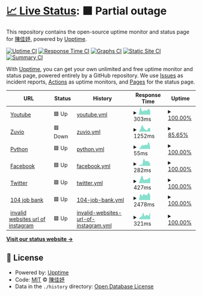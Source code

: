 # [📈 Live Status](https://chen905.github.io/upptime_implement): <!--live status--> **🟧 Partial outage**

This repository contains the open-source uptime monitor and status page for [陳佳妤](https://im.mgt.ncu.edu.tw/), powered by [Upptime](https://github.com/upptime/upptime).

[![Uptime CI](https://github.com/chen905/upptime_implement/workflows/Uptime%20CI/badge.svg)](https://github.com/chen905/upptime_implement/actions?query=workflow%3A%22Uptime+CI%22)
[![Response Time CI](https://github.com/chen905/upptime_implement/workflows/Response%20Time%20CI/badge.svg)](https://github.com/chen905/upptime_implement/actions?query=workflow%3A%22Response+Time+CI%22)
[![Graphs CI](https://github.com/chen905/upptime_implement/workflows/Graphs%20CI/badge.svg)](https://github.com/chen905/upptime_implement/actions?query=workflow%3A%22Graphs+CI%22)
[![Static Site CI](https://github.com/chen905/upptime_implement/workflows/Static%20Site%20CI/badge.svg)](https://github.com/chen905/upptime_implement/actions?query=workflow%3A%22Static+Site+CI%22)
[![Summary CI](https://github.com/chen905/upptime_implement/workflows/Summary%20CI/badge.svg)](https://github.com/chen905/upptime_implement/actions?query=workflow%3A%22Summary+CI%22)

With [Upptime](https://upptime.js.org), you can get your own unlimited and free uptime monitor and status page, powered entirely by a GitHub repository. We use [Issues](https://github.com/chen905/upptime_implement/issues) as incident reports, [Actions](https://github.com/chen905/upptime_implement/actions) as uptime monitors, and [Pages](https://chen905.github.io/upptime_implement) for the status page.

<!--start: status pages-->
<!-- This summary is generated by Upptime (https://github.com/upptime/upptime) -->
<!-- Do not edit this manually, your changes will be overwritten -->
<!-- prettier-ignore -->
| URL | Status | History | Response Time | Uptime |
| --- | ------ | ------- | ------------- | ------ |
| <img alt="" src="https://favicons.githubusercontent.com/www.youtube.com" height="13"> [Youtube](https://www.youtube.com) | 🟩 Up | [youtube.yml](https://github.com/chen905/upptime_implement/commits/HEAD/history/youtube.yml) | <details><summary><img alt="Response time graph" src="./graphs/youtube/response-time-week.png" height="20"> 303ms</summary><br><a href="https://chen905.github.io/upptime_implement/history/youtube"><img alt="Response time 275" src="https://img.shields.io/endpoint?url=https%3A%2F%2Fraw.githubusercontent.com%2Fchen905%2Fupptime_implement%2FHEAD%2Fapi%2Fyoutube%2Fresponse-time.json"></a><br><a href="https://chen905.github.io/upptime_implement/history/youtube"><img alt="24-hour response time 232" src="https://img.shields.io/endpoint?url=https%3A%2F%2Fraw.githubusercontent.com%2Fchen905%2Fupptime_implement%2FHEAD%2Fapi%2Fyoutube%2Fresponse-time-day.json"></a><br><a href="https://chen905.github.io/upptime_implement/history/youtube"><img alt="7-day response time 303" src="https://img.shields.io/endpoint?url=https%3A%2F%2Fraw.githubusercontent.com%2Fchen905%2Fupptime_implement%2FHEAD%2Fapi%2Fyoutube%2Fresponse-time-week.json"></a><br><a href="https://chen905.github.io/upptime_implement/history/youtube"><img alt="30-day response time 275" src="https://img.shields.io/endpoint?url=https%3A%2F%2Fraw.githubusercontent.com%2Fchen905%2Fupptime_implement%2FHEAD%2Fapi%2Fyoutube%2Fresponse-time-month.json"></a><br><a href="https://chen905.github.io/upptime_implement/history/youtube"><img alt="1-year response time 275" src="https://img.shields.io/endpoint?url=https%3A%2F%2Fraw.githubusercontent.com%2Fchen905%2Fupptime_implement%2FHEAD%2Fapi%2Fyoutube%2Fresponse-time-year.json"></a></details> | <details><summary><a href="https://chen905.github.io/upptime_implement/history/youtube">100.00%</a></summary><a href="https://chen905.github.io/upptime_implement/history/youtube"><img alt="All-time uptime 100.00%" src="https://img.shields.io/endpoint?url=https%3A%2F%2Fraw.githubusercontent.com%2Fchen905%2Fupptime_implement%2FHEAD%2Fapi%2Fyoutube%2Fuptime.json"></a><br><a href="https://chen905.github.io/upptime_implement/history/youtube"><img alt="24-hour uptime 100.00%" src="https://img.shields.io/endpoint?url=https%3A%2F%2Fraw.githubusercontent.com%2Fchen905%2Fupptime_implement%2FHEAD%2Fapi%2Fyoutube%2Fuptime-day.json"></a><br><a href="https://chen905.github.io/upptime_implement/history/youtube"><img alt="7-day uptime 100.00%" src="https://img.shields.io/endpoint?url=https%3A%2F%2Fraw.githubusercontent.com%2Fchen905%2Fupptime_implement%2FHEAD%2Fapi%2Fyoutube%2Fuptime-week.json"></a><br><a href="https://chen905.github.io/upptime_implement/history/youtube"><img alt="30-day uptime 100.00%" src="https://img.shields.io/endpoint?url=https%3A%2F%2Fraw.githubusercontent.com%2Fchen905%2Fupptime_implement%2FHEAD%2Fapi%2Fyoutube%2Fuptime-month.json"></a><br><a href="https://chen905.github.io/upptime_implement/history/youtube"><img alt="1-year uptime 100.00%" src="https://img.shields.io/endpoint?url=https%3A%2F%2Fraw.githubusercontent.com%2Fchen905%2Fupptime_implement%2FHEAD%2Fapi%2Fyoutube%2Fuptime-year.json"></a></details>
| <img alt="" src="https://favicons.githubusercontent.com/irs.zuvio.com.tw" height="13"> [Zuvio](https://irs.zuvio.com.tw) | 🟥 Down | [zuvio.yml](https://github.com/chen905/upptime_implement/commits/HEAD/history/zuvio.yml) | <details><summary><img alt="Response time graph" src="./graphs/zuvio/response-time-week.png" height="20"> 1252ms</summary><br><a href="https://chen905.github.io/upptime_implement/history/zuvio"><img alt="Response time 1201" src="https://img.shields.io/endpoint?url=https%3A%2F%2Fraw.githubusercontent.com%2Fchen905%2Fupptime_implement%2FHEAD%2Fapi%2Fzuvio%2Fresponse-time.json"></a><br><a href="https://chen905.github.io/upptime_implement/history/zuvio"><img alt="24-hour response time 0" src="https://img.shields.io/endpoint?url=https%3A%2F%2Fraw.githubusercontent.com%2Fchen905%2Fupptime_implement%2FHEAD%2Fapi%2Fzuvio%2Fresponse-time-day.json"></a><br><a href="https://chen905.github.io/upptime_implement/history/zuvio"><img alt="7-day response time 1252" src="https://img.shields.io/endpoint?url=https%3A%2F%2Fraw.githubusercontent.com%2Fchen905%2Fupptime_implement%2FHEAD%2Fapi%2Fzuvio%2Fresponse-time-week.json"></a><br><a href="https://chen905.github.io/upptime_implement/history/zuvio"><img alt="30-day response time 1201" src="https://img.shields.io/endpoint?url=https%3A%2F%2Fraw.githubusercontent.com%2Fchen905%2Fupptime_implement%2FHEAD%2Fapi%2Fzuvio%2Fresponse-time-month.json"></a><br><a href="https://chen905.github.io/upptime_implement/history/zuvio"><img alt="1-year response time 1201" src="https://img.shields.io/endpoint?url=https%3A%2F%2Fraw.githubusercontent.com%2Fchen905%2Fupptime_implement%2FHEAD%2Fapi%2Fzuvio%2Fresponse-time-year.json"></a></details> | <details><summary><a href="https://chen905.github.io/upptime_implement/history/zuvio">85.65%</a></summary><a href="https://chen905.github.io/upptime_implement/history/zuvio"><img alt="All-time uptime 96.63%" src="https://img.shields.io/endpoint?url=https%3A%2F%2Fraw.githubusercontent.com%2Fchen905%2Fupptime_implement%2FHEAD%2Fapi%2Fzuvio%2Fuptime.json"></a><br><a href="https://chen905.github.io/upptime_implement/history/zuvio"><img alt="24-hour uptime 1.48%" src="https://img.shields.io/endpoint?url=https%3A%2F%2Fraw.githubusercontent.com%2Fchen905%2Fupptime_implement%2FHEAD%2Fapi%2Fzuvio%2Fuptime-day.json"></a><br><a href="https://chen905.github.io/upptime_implement/history/zuvio"><img alt="7-day uptime 85.65%" src="https://img.shields.io/endpoint?url=https%3A%2F%2Fraw.githubusercontent.com%2Fchen905%2Fupptime_implement%2FHEAD%2Fapi%2Fzuvio%2Fuptime-week.json"></a><br><a href="https://chen905.github.io/upptime_implement/history/zuvio"><img alt="30-day uptime 96.63%" src="https://img.shields.io/endpoint?url=https%3A%2F%2Fraw.githubusercontent.com%2Fchen905%2Fupptime_implement%2FHEAD%2Fapi%2Fzuvio%2Fuptime-month.json"></a><br><a href="https://chen905.github.io/upptime_implement/history/zuvio"><img alt="1-year uptime 96.63%" src="https://img.shields.io/endpoint?url=https%3A%2F%2Fraw.githubusercontent.com%2Fchen905%2Fupptime_implement%2FHEAD%2Fapi%2Fzuvio%2Fuptime-year.json"></a></details>
| <img alt="" src="https://favicons.githubusercontent.com/www.python.org" height="13"> [Python](https://www.python.org) | 🟩 Up | [python.yml](https://github.com/chen905/upptime_implement/commits/HEAD/history/python.yml) | <details><summary><img alt="Response time graph" src="./graphs/python/response-time-week.png" height="20"> 55ms</summary><br><a href="https://chen905.github.io/upptime_implement/history/python"><img alt="Response time 66" src="https://img.shields.io/endpoint?url=https%3A%2F%2Fraw.githubusercontent.com%2Fchen905%2Fupptime_implement%2FHEAD%2Fapi%2Fpython%2Fresponse-time.json"></a><br><a href="https://chen905.github.io/upptime_implement/history/python"><img alt="24-hour response time 20" src="https://img.shields.io/endpoint?url=https%3A%2F%2Fraw.githubusercontent.com%2Fchen905%2Fupptime_implement%2FHEAD%2Fapi%2Fpython%2Fresponse-time-day.json"></a><br><a href="https://chen905.github.io/upptime_implement/history/python"><img alt="7-day response time 55" src="https://img.shields.io/endpoint?url=https%3A%2F%2Fraw.githubusercontent.com%2Fchen905%2Fupptime_implement%2FHEAD%2Fapi%2Fpython%2Fresponse-time-week.json"></a><br><a href="https://chen905.github.io/upptime_implement/history/python"><img alt="30-day response time 66" src="https://img.shields.io/endpoint?url=https%3A%2F%2Fraw.githubusercontent.com%2Fchen905%2Fupptime_implement%2FHEAD%2Fapi%2Fpython%2Fresponse-time-month.json"></a><br><a href="https://chen905.github.io/upptime_implement/history/python"><img alt="1-year response time 66" src="https://img.shields.io/endpoint?url=https%3A%2F%2Fraw.githubusercontent.com%2Fchen905%2Fupptime_implement%2FHEAD%2Fapi%2Fpython%2Fresponse-time-year.json"></a></details> | <details><summary><a href="https://chen905.github.io/upptime_implement/history/python">100.00%</a></summary><a href="https://chen905.github.io/upptime_implement/history/python"><img alt="All-time uptime 100.00%" src="https://img.shields.io/endpoint?url=https%3A%2F%2Fraw.githubusercontent.com%2Fchen905%2Fupptime_implement%2FHEAD%2Fapi%2Fpython%2Fuptime.json"></a><br><a href="https://chen905.github.io/upptime_implement/history/python"><img alt="24-hour uptime 100.00%" src="https://img.shields.io/endpoint?url=https%3A%2F%2Fraw.githubusercontent.com%2Fchen905%2Fupptime_implement%2FHEAD%2Fapi%2Fpython%2Fuptime-day.json"></a><br><a href="https://chen905.github.io/upptime_implement/history/python"><img alt="7-day uptime 100.00%" src="https://img.shields.io/endpoint?url=https%3A%2F%2Fraw.githubusercontent.com%2Fchen905%2Fupptime_implement%2FHEAD%2Fapi%2Fpython%2Fuptime-week.json"></a><br><a href="https://chen905.github.io/upptime_implement/history/python"><img alt="30-day uptime 100.00%" src="https://img.shields.io/endpoint?url=https%3A%2F%2Fraw.githubusercontent.com%2Fchen905%2Fupptime_implement%2FHEAD%2Fapi%2Fpython%2Fuptime-month.json"></a><br><a href="https://chen905.github.io/upptime_implement/history/python"><img alt="1-year uptime 100.00%" src="https://img.shields.io/endpoint?url=https%3A%2F%2Fraw.githubusercontent.com%2Fchen905%2Fupptime_implement%2FHEAD%2Fapi%2Fpython%2Fuptime-year.json"></a></details>
| <img alt="" src="https://favicons.githubusercontent.com/www.facebook.com" height="13"> [Facebook](https://www.facebook.com) | 🟩 Up | [facebook.yml](https://github.com/chen905/upptime_implement/commits/HEAD/history/facebook.yml) | <details><summary><img alt="Response time graph" src="./graphs/facebook/response-time-week.png" height="20"> 282ms</summary><br><a href="https://chen905.github.io/upptime_implement/history/facebook"><img alt="Response time 368" src="https://img.shields.io/endpoint?url=https%3A%2F%2Fraw.githubusercontent.com%2Fchen905%2Fupptime_implement%2FHEAD%2Fapi%2Ffacebook%2Fresponse-time.json"></a><br><a href="https://chen905.github.io/upptime_implement/history/facebook"><img alt="24-hour response time 141" src="https://img.shields.io/endpoint?url=https%3A%2F%2Fraw.githubusercontent.com%2Fchen905%2Fupptime_implement%2FHEAD%2Fapi%2Ffacebook%2Fresponse-time-day.json"></a><br><a href="https://chen905.github.io/upptime_implement/history/facebook"><img alt="7-day response time 282" src="https://img.shields.io/endpoint?url=https%3A%2F%2Fraw.githubusercontent.com%2Fchen905%2Fupptime_implement%2FHEAD%2Fapi%2Ffacebook%2Fresponse-time-week.json"></a><br><a href="https://chen905.github.io/upptime_implement/history/facebook"><img alt="30-day response time 368" src="https://img.shields.io/endpoint?url=https%3A%2F%2Fraw.githubusercontent.com%2Fchen905%2Fupptime_implement%2FHEAD%2Fapi%2Ffacebook%2Fresponse-time-month.json"></a><br><a href="https://chen905.github.io/upptime_implement/history/facebook"><img alt="1-year response time 368" src="https://img.shields.io/endpoint?url=https%3A%2F%2Fraw.githubusercontent.com%2Fchen905%2Fupptime_implement%2FHEAD%2Fapi%2Ffacebook%2Fresponse-time-year.json"></a></details> | <details><summary><a href="https://chen905.github.io/upptime_implement/history/facebook">100.00%</a></summary><a href="https://chen905.github.io/upptime_implement/history/facebook"><img alt="All-time uptime 100.00%" src="https://img.shields.io/endpoint?url=https%3A%2F%2Fraw.githubusercontent.com%2Fchen905%2Fupptime_implement%2FHEAD%2Fapi%2Ffacebook%2Fuptime.json"></a><br><a href="https://chen905.github.io/upptime_implement/history/facebook"><img alt="24-hour uptime 100.00%" src="https://img.shields.io/endpoint?url=https%3A%2F%2Fraw.githubusercontent.com%2Fchen905%2Fupptime_implement%2FHEAD%2Fapi%2Ffacebook%2Fuptime-day.json"></a><br><a href="https://chen905.github.io/upptime_implement/history/facebook"><img alt="7-day uptime 100.00%" src="https://img.shields.io/endpoint?url=https%3A%2F%2Fraw.githubusercontent.com%2Fchen905%2Fupptime_implement%2FHEAD%2Fapi%2Ffacebook%2Fuptime-week.json"></a><br><a href="https://chen905.github.io/upptime_implement/history/facebook"><img alt="30-day uptime 100.00%" src="https://img.shields.io/endpoint?url=https%3A%2F%2Fraw.githubusercontent.com%2Fchen905%2Fupptime_implement%2FHEAD%2Fapi%2Ffacebook%2Fuptime-month.json"></a><br><a href="https://chen905.github.io/upptime_implement/history/facebook"><img alt="1-year uptime 100.00%" src="https://img.shields.io/endpoint?url=https%3A%2F%2Fraw.githubusercontent.com%2Fchen905%2Fupptime_implement%2FHEAD%2Fapi%2Ffacebook%2Fuptime-year.json"></a></details>
| <img alt="" src="https://favicons.githubusercontent.com/twitter.com" height="13"> [Twitter](https://twitter.com) | 🟩 Up | [twitter.yml](https://github.com/chen905/upptime_implement/commits/HEAD/history/twitter.yml) | <details><summary><img alt="Response time graph" src="./graphs/twitter/response-time-week.png" height="20"> 427ms</summary><br><a href="https://chen905.github.io/upptime_implement/history/twitter"><img alt="Response time 377" src="https://img.shields.io/endpoint?url=https%3A%2F%2Fraw.githubusercontent.com%2Fchen905%2Fupptime_implement%2FHEAD%2Fapi%2Ftwitter%2Fresponse-time.json"></a><br><a href="https://chen905.github.io/upptime_implement/history/twitter"><img alt="24-hour response time 512" src="https://img.shields.io/endpoint?url=https%3A%2F%2Fraw.githubusercontent.com%2Fchen905%2Fupptime_implement%2FHEAD%2Fapi%2Ftwitter%2Fresponse-time-day.json"></a><br><a href="https://chen905.github.io/upptime_implement/history/twitter"><img alt="7-day response time 427" src="https://img.shields.io/endpoint?url=https%3A%2F%2Fraw.githubusercontent.com%2Fchen905%2Fupptime_implement%2FHEAD%2Fapi%2Ftwitter%2Fresponse-time-week.json"></a><br><a href="https://chen905.github.io/upptime_implement/history/twitter"><img alt="30-day response time 377" src="https://img.shields.io/endpoint?url=https%3A%2F%2Fraw.githubusercontent.com%2Fchen905%2Fupptime_implement%2FHEAD%2Fapi%2Ftwitter%2Fresponse-time-month.json"></a><br><a href="https://chen905.github.io/upptime_implement/history/twitter"><img alt="1-year response time 377" src="https://img.shields.io/endpoint?url=https%3A%2F%2Fraw.githubusercontent.com%2Fchen905%2Fupptime_implement%2FHEAD%2Fapi%2Ftwitter%2Fresponse-time-year.json"></a></details> | <details><summary><a href="https://chen905.github.io/upptime_implement/history/twitter">100.00%</a></summary><a href="https://chen905.github.io/upptime_implement/history/twitter"><img alt="All-time uptime 100.00%" src="https://img.shields.io/endpoint?url=https%3A%2F%2Fraw.githubusercontent.com%2Fchen905%2Fupptime_implement%2FHEAD%2Fapi%2Ftwitter%2Fuptime.json"></a><br><a href="https://chen905.github.io/upptime_implement/history/twitter"><img alt="24-hour uptime 100.00%" src="https://img.shields.io/endpoint?url=https%3A%2F%2Fraw.githubusercontent.com%2Fchen905%2Fupptime_implement%2FHEAD%2Fapi%2Ftwitter%2Fuptime-day.json"></a><br><a href="https://chen905.github.io/upptime_implement/history/twitter"><img alt="7-day uptime 100.00%" src="https://img.shields.io/endpoint?url=https%3A%2F%2Fraw.githubusercontent.com%2Fchen905%2Fupptime_implement%2FHEAD%2Fapi%2Ftwitter%2Fuptime-week.json"></a><br><a href="https://chen905.github.io/upptime_implement/history/twitter"><img alt="30-day uptime 100.00%" src="https://img.shields.io/endpoint?url=https%3A%2F%2Fraw.githubusercontent.com%2Fchen905%2Fupptime_implement%2FHEAD%2Fapi%2Ftwitter%2Fuptime-month.json"></a><br><a href="https://chen905.github.io/upptime_implement/history/twitter"><img alt="1-year uptime 100.00%" src="https://img.shields.io/endpoint?url=https%3A%2F%2Fraw.githubusercontent.com%2Fchen905%2Fupptime_implement%2FHEAD%2Fapi%2Ftwitter%2Fuptime-year.json"></a></details>
| <img alt="" src="https://favicons.githubusercontent.com/www.104.com.tw" height="13"> [104 job bank](https://www.104.com.tw) | 🟩 Up | [104-job-bank.yml](https://github.com/chen905/upptime_implement/commits/HEAD/history/104-job-bank.yml) | <details><summary><img alt="Response time graph" src="./graphs/104-job-bank/response-time-week.png" height="20"> 2478ms</summary><br><a href="https://chen905.github.io/upptime_implement/history/104-job-bank"><img alt="Response time 2655" src="https://img.shields.io/endpoint?url=https%3A%2F%2Fraw.githubusercontent.com%2Fchen905%2Fupptime_implement%2FHEAD%2Fapi%2F104-job-bank%2Fresponse-time.json"></a><br><a href="https://chen905.github.io/upptime_implement/history/104-job-bank"><img alt="24-hour response time 2042" src="https://img.shields.io/endpoint?url=https%3A%2F%2Fraw.githubusercontent.com%2Fchen905%2Fupptime_implement%2FHEAD%2Fapi%2F104-job-bank%2Fresponse-time-day.json"></a><br><a href="https://chen905.github.io/upptime_implement/history/104-job-bank"><img alt="7-day response time 2478" src="https://img.shields.io/endpoint?url=https%3A%2F%2Fraw.githubusercontent.com%2Fchen905%2Fupptime_implement%2FHEAD%2Fapi%2F104-job-bank%2Fresponse-time-week.json"></a><br><a href="https://chen905.github.io/upptime_implement/history/104-job-bank"><img alt="30-day response time 2655" src="https://img.shields.io/endpoint?url=https%3A%2F%2Fraw.githubusercontent.com%2Fchen905%2Fupptime_implement%2FHEAD%2Fapi%2F104-job-bank%2Fresponse-time-month.json"></a><br><a href="https://chen905.github.io/upptime_implement/history/104-job-bank"><img alt="1-year response time 2655" src="https://img.shields.io/endpoint?url=https%3A%2F%2Fraw.githubusercontent.com%2Fchen905%2Fupptime_implement%2FHEAD%2Fapi%2F104-job-bank%2Fresponse-time-year.json"></a></details> | <details><summary><a href="https://chen905.github.io/upptime_implement/history/104-job-bank">100.00%</a></summary><a href="https://chen905.github.io/upptime_implement/history/104-job-bank"><img alt="All-time uptime 100.00%" src="https://img.shields.io/endpoint?url=https%3A%2F%2Fraw.githubusercontent.com%2Fchen905%2Fupptime_implement%2FHEAD%2Fapi%2F104-job-bank%2Fuptime.json"></a><br><a href="https://chen905.github.io/upptime_implement/history/104-job-bank"><img alt="24-hour uptime 100.00%" src="https://img.shields.io/endpoint?url=https%3A%2F%2Fraw.githubusercontent.com%2Fchen905%2Fupptime_implement%2FHEAD%2Fapi%2F104-job-bank%2Fuptime-day.json"></a><br><a href="https://chen905.github.io/upptime_implement/history/104-job-bank"><img alt="7-day uptime 100.00%" src="https://img.shields.io/endpoint?url=https%3A%2F%2Fraw.githubusercontent.com%2Fchen905%2Fupptime_implement%2FHEAD%2Fapi%2F104-job-bank%2Fuptime-week.json"></a><br><a href="https://chen905.github.io/upptime_implement/history/104-job-bank"><img alt="30-day uptime 100.00%" src="https://img.shields.io/endpoint?url=https%3A%2F%2Fraw.githubusercontent.com%2Fchen905%2Fupptime_implement%2FHEAD%2Fapi%2F104-job-bank%2Fuptime-month.json"></a><br><a href="https://chen905.github.io/upptime_implement/history/104-job-bank"><img alt="1-year uptime 100.00%" src="https://img.shields.io/endpoint?url=https%3A%2F%2Fraw.githubusercontent.com%2Fchen905%2Fupptime_implement%2FHEAD%2Fapi%2F104-job-bank%2Fuptime-year.json"></a></details>
| <img alt="" src="https://favicons.githubusercontent.com/www.ingram.com" height="13"> [invalid websites url of instagram](https://www.ingram.com) | 🟩 Up | [invalid-websites-url-of-instagram.yml](https://github.com/chen905/upptime_implement/commits/HEAD/history/invalid-websites-url-of-instagram.yml) | <details><summary><img alt="Response time graph" src="./graphs/invalid-websites-url-of-instagram/response-time-week.png" height="20"> 321ms</summary><br><a href="https://chen905.github.io/upptime_implement/history/invalid-websites-url-of-instagram"><img alt="Response time 321" src="https://img.shields.io/endpoint?url=https%3A%2F%2Fraw.githubusercontent.com%2Fchen905%2Fupptime_implement%2FHEAD%2Fapi%2Finvalid-websites-url-of-instagram%2Fresponse-time.json"></a><br><a href="https://chen905.github.io/upptime_implement/history/invalid-websites-url-of-instagram"><img alt="24-hour response time 543" src="https://img.shields.io/endpoint?url=https%3A%2F%2Fraw.githubusercontent.com%2Fchen905%2Fupptime_implement%2FHEAD%2Fapi%2Finvalid-websites-url-of-instagram%2Fresponse-time-day.json"></a><br><a href="https://chen905.github.io/upptime_implement/history/invalid-websites-url-of-instagram"><img alt="7-day response time 321" src="https://img.shields.io/endpoint?url=https%3A%2F%2Fraw.githubusercontent.com%2Fchen905%2Fupptime_implement%2FHEAD%2Fapi%2Finvalid-websites-url-of-instagram%2Fresponse-time-week.json"></a><br><a href="https://chen905.github.io/upptime_implement/history/invalid-websites-url-of-instagram"><img alt="30-day response time 321" src="https://img.shields.io/endpoint?url=https%3A%2F%2Fraw.githubusercontent.com%2Fchen905%2Fupptime_implement%2FHEAD%2Fapi%2Finvalid-websites-url-of-instagram%2Fresponse-time-month.json"></a><br><a href="https://chen905.github.io/upptime_implement/history/invalid-websites-url-of-instagram"><img alt="1-year response time 321" src="https://img.shields.io/endpoint?url=https%3A%2F%2Fraw.githubusercontent.com%2Fchen905%2Fupptime_implement%2FHEAD%2Fapi%2Finvalid-websites-url-of-instagram%2Fresponse-time-year.json"></a></details> | <details><summary><a href="https://chen905.github.io/upptime_implement/history/invalid-websites-url-of-instagram">100.00%</a></summary><a href="https://chen905.github.io/upptime_implement/history/invalid-websites-url-of-instagram"><img alt="All-time uptime 100.00%" src="https://img.shields.io/endpoint?url=https%3A%2F%2Fraw.githubusercontent.com%2Fchen905%2Fupptime_implement%2FHEAD%2Fapi%2Finvalid-websites-url-of-instagram%2Fuptime.json"></a><br><a href="https://chen905.github.io/upptime_implement/history/invalid-websites-url-of-instagram"><img alt="24-hour uptime 100.00%" src="https://img.shields.io/endpoint?url=https%3A%2F%2Fraw.githubusercontent.com%2Fchen905%2Fupptime_implement%2FHEAD%2Fapi%2Finvalid-websites-url-of-instagram%2Fuptime-day.json"></a><br><a href="https://chen905.github.io/upptime_implement/history/invalid-websites-url-of-instagram"><img alt="7-day uptime 100.00%" src="https://img.shields.io/endpoint?url=https%3A%2F%2Fraw.githubusercontent.com%2Fchen905%2Fupptime_implement%2FHEAD%2Fapi%2Finvalid-websites-url-of-instagram%2Fuptime-week.json"></a><br><a href="https://chen905.github.io/upptime_implement/history/invalid-websites-url-of-instagram"><img alt="30-day uptime 100.00%" src="https://img.shields.io/endpoint?url=https%3A%2F%2Fraw.githubusercontent.com%2Fchen905%2Fupptime_implement%2FHEAD%2Fapi%2Finvalid-websites-url-of-instagram%2Fuptime-month.json"></a><br><a href="https://chen905.github.io/upptime_implement/history/invalid-websites-url-of-instagram"><img alt="1-year uptime 100.00%" src="https://img.shields.io/endpoint?url=https%3A%2F%2Fraw.githubusercontent.com%2Fchen905%2Fupptime_implement%2FHEAD%2Fapi%2Finvalid-websites-url-of-instagram%2Fuptime-year.json"></a></details>

<!--end: status pages-->

[**Visit our status website →**](https://chen905.github.io/upptime_implement)

## 📄 License

- Powered by: [Upptime](https://github.com/upptime/upptime)
- Code: [MIT](./LICENSE) © [陳佳妤](https://im.mgt.ncu.edu.tw/)
- Data in the `./history` directory: [Open Database License](https://opendatacommons.org/licenses/odbl/1-0/)
